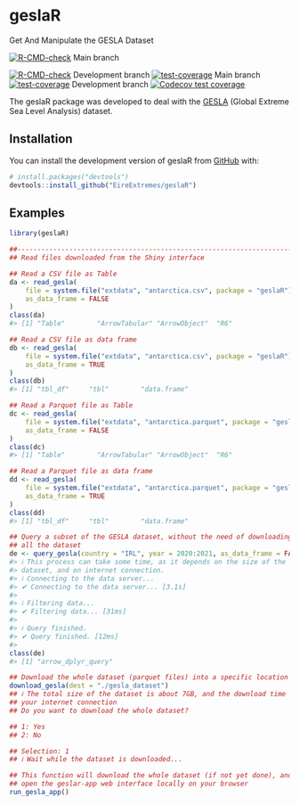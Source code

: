 
<!-- README.md is generated from README.Rmd. Please edit that file -->

# geslaR

Get And Manipulate the GESLA Dataset

<!-- badges: start -->

[![R-CMD-check](https://github.com/EireExtremes/geslaR/actions/workflows/R-CMD-check.yaml/badge.svg)](https://github.com/EireExtremes/geslaR/actions/workflows/R-CMD-check.yaml)
Main branch

[![R-CMD-check](https://github.com/EireExtremes/geslaR/actions/workflows/R-CMD-check.yaml/badge.svg?branch=dev)](https://github.com/EireExtremes/geslaR/actions/workflows/R-CMD-check.yaml)
Development branch
[![test-coverage](https://github.com/EireExtremes/geslaR/actions/workflows/test-coverage.yaml/badge.svg?branch=main)](https://github.com/EireExtremes/geslaR/actions/workflows/test-coverage.yaml)
Main branch
[![test-coverage](https://github.com/EireExtremes/geslaR/actions/workflows/test-coverage.yaml/badge.svg?branch=dev)](https://github.com/EireExtremes/geslaR/actions/workflows/test-coverage.yaml)
Development branch [![Codecov test
coverage](https://codecov.io/gh/EireExtremes/geslaR/branch/main/graph/badge.svg)](https://app.codecov.io/gh/EireExtremes/geslaR?branch=main)
<!-- badges: end -->

The geslaR package was developed to deal with the
[GESLA](https://gesla787883612.wordpress.com) (Global Extreme Sea Level
Analysis) dataset.

## Installation

You can install the development version of geslaR from
[GitHub](https://github.com/) with:

``` r
# install.packages("devtools")
devtools::install_github("EireExtremes/geslaR")
```

## Examples

``` r
library(geslaR)

##----------------------------------------------------------------------
## Read files downloaded from the Shiny interface

## Read a CSV file as Table
da <- read_gesla(
    file = system.file("extdata", "antarctica.csv", package = "geslaR"),
    as_data_frame = FALSE
)
class(da)
#> [1] "Table"        "ArrowTabular" "ArrowObject"  "R6"

## Read a CSV file as data frame
db <- read_gesla(
    file = system.file("extdata", "antarctica.csv", package = "geslaR"),
    as_data_frame = TRUE
)
class(db)
#> [1] "tbl_df"     "tbl"        "data.frame"

## Read a Parquet file as Table
dc <- read_gesla(
    file = system.file("extdata", "antarctica.parquet", package = "geslaR"),
    as_data_frame = FALSE
)
class(dc)
#> [1] "Table"        "ArrowTabular" "ArrowObject"  "R6"

## Read a Parquet file as data frame
dd <- read_gesla(
    file = system.file("extdata", "antarctica.parquet", package = "geslaR"),
    as_data_frame = TRUE
)
class(dd)
#> [1] "tbl_df"     "tbl"        "data.frame"
```

``` r
## Query a subset of the GESLA dataset, without the need of downloading
## all the dataset
de <- query_gesla(country = "IRL", year = 2020:2021, as_data_frame = FALSE)
#> ℹ This process can take some time, as it depends on the size of the final
#> dataset, and on internet connection.
#> ℹ Connecting to the data server...
#> ✔ Connecting to the data server... [3.1s]
#> 
#> ℹ Filtering data...
#> ✔ Filtering data... [31ms]
#> 
#> ℹ Query finished.
#> ✔ Query finished. [12ms]
#> 
class(de)
#> [1] "arrow_dplyr_query"
```

``` r
## Download the whole dataset (parquet files) into a specific location
download_gesla(dest = "./gesla_dataset")
## ℹ The total size of the dataset is about 7GB, and the download time will depend on
## your internet connection
## Do you want to download the whole dataset?

## 1: Yes
## 2: No

## Selection: 1
## ℹ Wait while the dataset is downloaded...
```

``` r
## This function will download the whole dataset (if not yet done), and
## open the geslar-app web interface locally on your browser
run_gesla_app()
```
